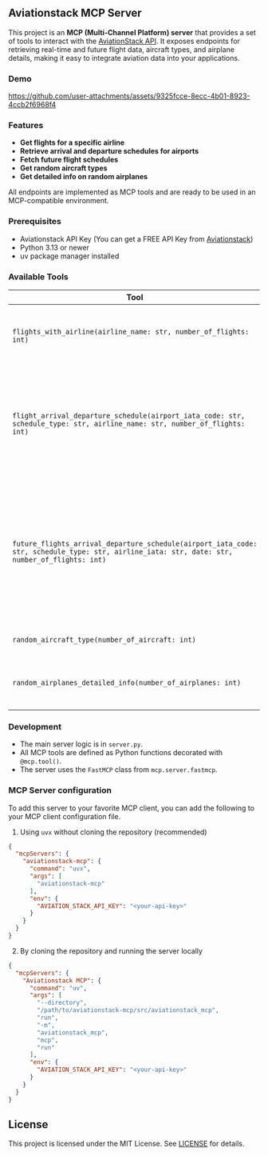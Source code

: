 ## Aviationstack MCP Server

This project is an **MCP (Multi-Channel Platform) server** that provides a set of tools to interact with the [AviationStack API](https://aviationstack.com/). It exposes endpoints for retrieving real-time and future flight data, aircraft types, and airplane details, making it easy to integrate aviation data into your applications.

### Demo

https://github.com/user-attachments/assets/9325fcce-8ecc-4b01-8923-4ccb2f6968f4

### Features

- **Get flights for a specific airline**
- **Retrieve arrival and departure schedules for airports**
- **Fetch future flight schedules**
- **Get random aircraft types**
- **Get detailed info on random airplanes**

All endpoints are implemented as MCP tools and are ready to be used in an MCP-compatible environment.

### Prerequisites

- Aviationstack API Key (You can get a FREE API Key from [Aviationstack](https://aviationstack.com/signup/free))
- Python 3.13 or newer
- uv package manager installed

### Available Tools

| Tool | Description | Parameters |
|------|-------------|------------|
| `flights_with_airline(airline_name: str, number_of_flights: int)` | Get a random sample of flights for a specific airline. | `airline_name`: Name of the airline (e.g., "Delta Air Lines")<br>`number_of_flights`: Number of flights to return |
| `flight_arrival_departure_schedule(airport_iata_code: str, schedule_type: str, airline_name: str, number_of_flights: int)` | Get arrival or departure schedules for a given airport and airline. | `airport_iata_code`: IATA code of the airport (e.g., "JFK")<br>`schedule_type`: "arrival" or "departure"<br>`airline_name`: Name of the airline<br>`number_of_flights`: Number of flights to return |
| `future_flights_arrival_departure_schedule(airport_iata_code: str, schedule_type: str, airline_iata: str, date: str, number_of_flights: int)` | Get future scheduled flights for a given airport, airline, and date. | `airport_iata_code`: IATA code of the airport<br>`schedule_type`: "arrival" or "departure"<br>`airline_iata`: IATA code of the airline (e.g., "DL" for Delta)<br>`date`: Date in `YYYY-MM-DD` format<br>`number_of_flights`: Number of flights to return |
| `random_aircraft_type(number_of_aircraft: int)` | Get random aircraft types. | `number_of_aircraft`: Number of aircraft types to return |
| `random_airplanes_detailed_info(number_of_airplanes: int)` | Get detailed info on random airplanes. | `number_of_airplanes`: Number of airplanes to return |

### Development

- The main server logic is in `server.py`.
- All MCP tools are defined as Python functions decorated with `@mcp.tool()`.
- The server uses the `FastMCP` class from `mcp.server.fastmcp`.

### MCP Server configuration

To add this server to your favorite MCP client, you can add the following to your MCP client configuration file.

1. Using `uvx` without cloning the repository (recommended)

```json
{
  "mcpServers": {
    "aviationstack-mcp": {
      "command": "uvx",
      "args": [
        "aviationstack-mcp"
      ],
      "env": {
        "AVIATION_STACK_API_KEY": "<your-api-key>"
      }
    }
  }
}
```

2. By cloning the repository and running the server locally

```json
{
  "mcpServers": {
    "Aviationstack MCP": {
      "command": "uv",
      "args": [
        "--directory",
        "/path/to/aviationstack-mcp/src/aviationstack_mcp",
        "run",
        "-m",
        "aviationstack_mcp",
        "mcp",
        "run"
      ],
      "env": {
        "AVIATION_STACK_API_KEY": "<your-api-key>"
      }
    }
  }
}
```

## License

This project is licensed under the MIT License. See [LICENSE](LICENSE) for details.
